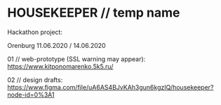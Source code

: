# HOUSEKEEPER // temp name

Hackathon project:

Orenburg
11.06.2020 / 14.06.2020
 
01 // web-prototype (SSL warning may appear): https://www.kitponomarenko.5k5.ru/

02 // design drafts: https://www.figma.com/file/uA6AS4BJvKAh3gun6kgzIQ/housekeeper?node-id=0%3A1